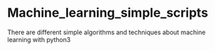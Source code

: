 # Machine_learning_simple_scripts
There are different simple algorithms and techniques about machine learning with python3
